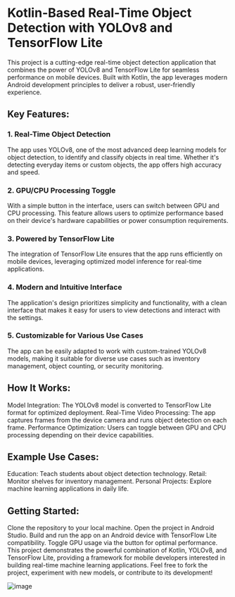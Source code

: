 # Kotlin-Based Real-Time Object Detection with YOLOv8 and TensorFlow Lite

This project is a cutting-edge real-time object detection application that combines the power of YOLOv8 and TensorFlow Lite for seamless performance on mobile devices. Built with Kotlin, the app leverages modern Android development principles to deliver a robust, user-friendly experience.

## Key Features:
### 1. Real-Time Object Detection
The app uses YOLOv8, one of the most advanced deep learning models for object detection, to identify and classify objects in real time. Whether it's detecting everyday items or custom objects, the app offers high accuracy and speed.

### 2. GPU/CPU Processing Toggle
With a simple button in the interface, users can switch between GPU and CPU processing. This feature allows users to optimize performance based on their device's hardware capabilities or power consumption requirements.

### 3. Powered by TensorFlow Lite
The integration of TensorFlow Lite ensures that the app runs efficiently on mobile devices, leveraging optimized model inference for real-time applications.

### 4. Modern and Intuitive Interface
The application's design prioritizes simplicity and functionality, with a clean interface that makes it easy for users to view detections and interact with the settings.

### 5. Customizable for Various Use Cases
The app can be easily adapted to work with custom-trained YOLOv8 models, making it suitable for diverse use cases such as inventory management, object counting, or security monitoring.

## How It Works:

Model Integration: The YOLOv8 model is converted to TensorFlow Lite format for optimized deployment.
Real-Time Video Processing: The app captures frames from the device camera and runs object detection on each frame.
Performance Optimization: Users can toggle between GPU and CPU processing depending on their device capabilities.

## Example Use Cases:

Education: Teach students about object detection technology.
Retail: Monitor shelves for inventory management.
Personal Projects: Explore machine learning applications in daily life.

## Getting Started:

Clone the repository to your local machine.
Open the project in Android Studio.
Build and run the app on an Android device with TensorFlow Lite compatibility.
Toggle GPU usage via the button for optimal performance.
This project demonstrates the powerful combination of Kotlin, YOLOv8, and TensorFlow Lite, providing a framework for mobile developers interested in building real-time machine learning applications. Feel free to fork the project, experiment with new models, or contribute to its development!


![image](https://github.com/user-attachments/assets/d722e461-0e9d-46cd-b519-cbfdb43c2555)

